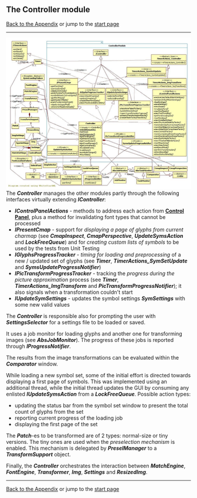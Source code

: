 ## The Controller module

[Back to the Appendix](../appendix.md) or jump to the [start page](../../../../ReadMe.md)

-------
![](ControllerRelated_classes.jpg)<br>
The ***Controller*** manages the other modules partly through the following interfaces virtually extending ***IController***:

- ***IControlPanelActions*** \- methods to address each action from [**Control Panel**][CtrlPanel], plus a method for invalidating font types that cannot be processed
- ***IPresentCmap*** \- support for *displaying a page of glyphs from current charmap* (see ***CmapInspect***, ***CmapPerspective***, ***UpdateSymsAction*** and ***LockFreeQueue***) and for *creating custom lists of symbols* to be used by the tests from Unit Testing
- ***IGlyphsProgressTracker*** \- *timing for loading and preprocessing* of a new / updated set of glyphs (see ***Timer***, ***TimerActions_SymSetUpdate*** and ***SymsUpdateProgressNotifier***)
- ***IPicTransformProgressTracker*** \- tracking the *progress during the picture approximation* process (see ***Timer***, ***TimerActions_ImgTransform*** and ***PicTransformProgressNotifier***); it also signals when a transformation couldn&#39;t start
- ***IUpdateSymSettings*** \- updates the symbol settings ***SymSettings*** with some new valid values

The ***Controller*** is responsible also for prompting the user with ***SettingsSelector*** for a settings file to be loaded or saved.<br>

It uses a job monitor for loading glyphs and another one for transforming images (see ***AbsJobMonitor***). The progress of these jobs is reported through ***IProgressNotifier***.<br>

The results from the image transformations can be evaluated within the ***Comparator*** window.

While loading a new symbol set, some of the initial effort is directed towards displaying a first page of symbols. This was implemented using an additional thread, while the initial thread updates the GUI by consuming any enlisted ***IUpdateSymsAction*** from a ***LockFreeQueue***. Possible action types:

- updating the status bar from the symbol set window to present the total count of glyphs from the set
- reporting current progress of the loading job
- displaying the first page of the set

The ***Patch***-es to be transformed are of 2 types: normal-size or tiny versions. The tiny ones are used when the *preselection mechanism* is enabled. This mechanism is delegated by ***PreselManager*** to a ***TransformSupport*** object.

Finally, the ***Controller*** orchestrates the interaction between ***MatchEngine***, ***FontEngine***, ***Transformer***, ***Img***, ***Settings*** and ***ResizedImg***.

-------
[Back to the Appendix](../appendix.md) or jump to the [start page](../../../../ReadMe.md)

[CtrlPanel]:../../CtrlPanel/CtrlPanel.md
